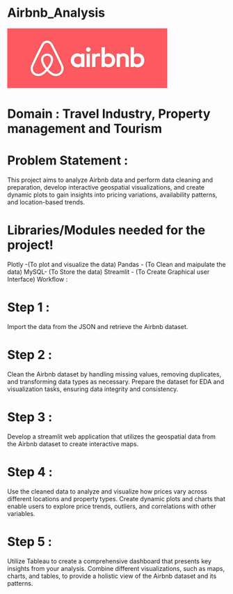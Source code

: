 # Airbnb_Analysis
 ![image](https://github.com/RajiVenkat89/AirBnbAnalysis/blob/main/airbnb.jfif)
# Domain : Travel Industry, Property management and Tourism
# Problem Statement :
This project aims to analyze Airbnb data and perform data cleaning and preparation, develop interactive geospatial visualizations, and create dynamic plots to gain insights into pricing variations, availability patterns, and location-based trends.

# Libraries/Modules needed for the project!
Plotly -(To plot and visualize the data)
Pandas - (To Clean and maipulate the data)
MySQL- (To Store the data)
Streamlit - (To Create Graphical user Interface)
Workflow :
# Step 1 :
Import the data from the JSON and retrieve the Airbnb dataset.

# Step 2 :
Clean the Airbnb dataset by handling missing values, removing duplicates, and transforming data types as necessary. Prepare the dataset for EDA and visualization tasks, ensuring data integrity and consistency.

# Step 3 :
Develop a streamlit web application that utilizes the geospatial data from the Airbnb dataset to create interactive maps.

# Step 4 :
Use the cleaned data to analyze and visualize how prices vary across different locations and property types. Create dynamic plots and charts that enable users to explore price trends, outliers, and correlations with other variables.

# Step 5 :
Utilize Tableau  to create a comprehensive dashboard that presents key insights from your analysis. Combine different visualizations, such as maps, charts, and tables, to provide a holistic view of the Airbnb dataset and its patterns.
